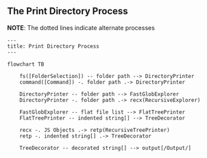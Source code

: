 ## The Print Directory Process

**NOTE**: The dotted lines indicate alternate processes

```mermaid
---
title: Print Directory Process
---

flowchart TB

    fs([FolderSelection]) -- folder path --> DirectoryPrinter
    command([Command]) -. folder path .-> DirectoryPrinter

    DirectoryPrinter -- folder path --> FastGlobExplorer
    DirectoryPrinter -. folder path .-> recx(RecursiveExplorer) 

    FastGlobExplorer -- flat file list --> FlatTreePrinter
    FlatTreePrinter -- indented string[] --> TreeDecorator

    recx -. JS Objects .-> retp(RecursiveTreePrinter)
    retp -. indented string[] .-> TreeDecorator

    TreeDecorator -- decorated string[] --> output[/Output/]
```
